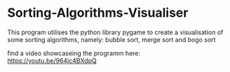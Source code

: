 # Sorting-Algorithms-Visualiser
This program utilises the python library pygame to create a visualisation of some sorting algorithms, namely: bubble sort, merge sort and bogo sort

find a video showcaseing the programm here: https://youtu.be/964jc4BXdpQ
